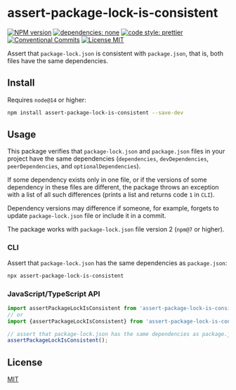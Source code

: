 # assert-package-lock-is-consistent

[![NPM version][npm-image]][npm-url]
[![dependencies: none][dependencies-none-image]][dependencies-none-url]
[![code style: prettier][prettier-image]][prettier-url]
[![Conventional Commits][conventional-commits-image]][conventional-commits-url]
[![License MIT][license-image]][license-url]

Assert that `package-lock.json` is consistent with `package.json`, that is,
both files have the same dependencies.

## Install

Requires `node@14` or higher:

```sh
npm install assert-package-lock-is-consistent --save-dev
```

## Usage

This package verifies that `package-lock.json` and `package.json` files in your project
have the same dependencies (`dependencies`, `devDependencies`, `peerDependencies`, and
`optionalDependencies`).

If some dependency exists only in one file, or if the versions of some dependency
in these files are different, the package throws an exception with a list of all such differences
(prints a list and returns code `1` in `CLI`).

Dependency versions may difference if someone, for example, forgets to update `package-lock.json`
file or include it in a commit.

The package works with `package-lock.json` file version 2 (`npm@7` or higher).

### CLI

Assert that `package-lock.json` has the same dependencies as `package.json`:

```sh
npx assert-package-lock-is-consistent
```

### JavaScript/TypeScript API

```js
import assertPackageLockIsConsistent from 'assert-package-lock-is-consistent';
// or
import {assertPackageLockIsConsistent} from 'assert-package-lock-is-consistent';

// assert that package-lock.json has the same dependencies as package.json
assertPackageLockIsConsistent();
```

## License

[MIT][license-url]

[conventional-commits-image]: https://img.shields.io/badge/Conventional_Commits-1.0.0-yellow.svg 'Conventional Commits'
[conventional-commits-url]: https://conventionalcommits.org
[dependencies-none-image]: https://img.shields.io/badge/dependencies-none-success.svg 'No dependencies'
[dependencies-none-url]: https://github.com/uid11/assert-package-lock-is-consistent/blob/main/package.json
[license-image]: https://img.shields.io/badge/license-MIT-blue.svg 'The MIT License'
[license-url]: https://github.com/uid11/assert-package-lock-is-consistent/blob/main/LICENSE
[npm-image]: https://img.shields.io/npm/v/assert-package-lock-is-consistent.svg 'assert-package-lock-is-consistent'
[npm-url]: https://www.npmjs.com/package/assert-package-lock-is-consistent
[prettier-image]: https://img.shields.io/badge/code_style-prettier-ff69b4.svg 'Prettier code style'
[prettier-url]: https://github.com/prettier/prettier
